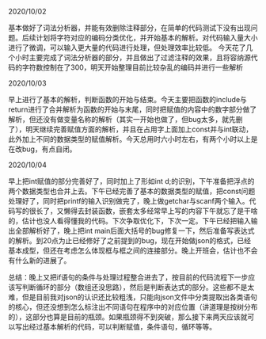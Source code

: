 2020/10/02

基本做好了词法分析器，并能有效删除注释部分，在简单的代码测试下没有出现问题。后续计划将字符对应的编码分类优化，并开始基本的解析。对代码输入量大小进行了微调，可以输入更大量的代码进行处理，但处理效率比较低。 今天花了几个小时主要完成了词法分析器的部分，并且做出了过滤注释的效果，且将容纳源代码的字符数控制在了300，明天开始整理目前比较杂乱的编码并进行一些解析

2020/10/03

早上进行了基本的解析，判断函数的开始与结束。今天主要把函数的include与return进行了合并解析为函数的开始与末尾，同时把赋值的内容中的数字部分做了解析，但还没有做变量名称的解析（其实一开始也做了，但bug太多，就先删了），明天继续完善赋值方面的解析，并且在占用字上面加上const并与int联动，此外加上不同的数据类型的赋值解析。今天总用时六小时左右，有两个小时以上是在改bug，有点自闭。

2020/10/04

早上把int赋值的部分完善好了，同时加上了形如int d;的识别，下午准备把浮点的两个数据类型也合并上去。下午已经完善了基本的数据类型的赋值，把const问题处理好了，同时把printf的输入识别做完了，晚上做getchar与scanf两个输入。代码写的很长了，又懒得去封装函数，嵌套太多经常早上写的内容下午就忘了是干啥的，估计也没人看得懂我的代码。下次争取优化下，下次一定。下午已经把输入输出全部解析好了，晚上把int main后面大括号的bug修复一下，然后准备写表达式的解析。到20点为止已经修好了之前提到的bug，现在开始做json的格式，已经基本成型，但还在考虑怎么体现框与框之间的连接部分。晚上开班会，估计也不会有什么新的进展了。

总结：晚上又把if语句的条件与处理过程整合进去了，按目前的代码流程下一步应该写判断循环的部分（数组还没思路），然后是判断表达式的部分。这些都不是太难，但是目前我对json的认识还比较粗浅，只能向json文件中分类提取出各类语句的核心，但还没想到怎么标注出不同语句在程序中的对应位置（讲道理是按树分布的），这部分也算是目前的瓶颈。如果瓶颈得不到突破，那么接下来两天应该就可以写出经过基本解析的代码，可以判断赋值，条件语句，循环等等。

